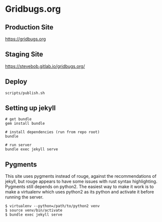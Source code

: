 # Gridbugs.org

## Production Site

https://gridbugs.org

## Staging Site

https://stevebob.gitlab.io/gridbugs.org/

## Deploy

```
scripts/publish.sh
```

## Setting up jekyll

```
# get bundle
gem install bundle

# install dependencies (run from repo root)
bundle

# run server
bundle exec jekyll serve
```

## Pygments

This site uses pygments instead of rouge, against the recommendations of jekyll, but rouge appears to have some issues with rust syntax highlighting.
Pygments still depends on python2. The easiest way to make it work is to make a virtualenv which uses python2 as its python and activate it before running
the server.

```
$ virtualenv --python=/path/to/python2 venv
$ source venv/bin/activate
$ bundle exec jekyll serve
```
